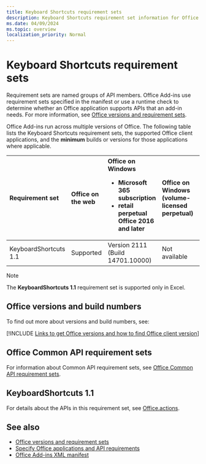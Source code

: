 ```yaml
---
title: Keyboard Shortcuts requirement sets
description: Keyboard Shortcuts requirement set information for Office Add-ins.
ms.date: 04/09/2024
ms.topic: overview
localization_priority: Normal
---
```


# Keyboard Shortcuts requirement sets

Requirement sets are named groups of API members. Office Add-ins use requirement sets specified in the manifest or use a runtime check to determine whether an Office application supports APIs that an add-in needs. For more information, see [Office versions and requirement sets](/office/dev/add-ins/develop/office-versions-and-requirement-sets).

Office Add-ins run across multiple versions of Office. The following table lists the Keyboard Shortcuts requirement sets, the supported Office client applications, and the **minimum** builds or versions for those applications where applicable.

| Requirement set | Office on the web | Office on Windows<ul><li>Microsoft 365 subscription</li><li>retail perpetual Office 2016 and later</li></ul> | Office on Windows<br>(volume-licensed perpetual) | Office on Mac | Office on iPad |
|:-----|:-----|:-----|:-----|:-----|:-----|
| KeyboardShortcuts 1.1 | Supported | Version 2111 (Build 14701.10000) | Not available | 16.55 | Not supported |

> [!NOTE]
> The **KeyboardShortcuts 1.1** requirement set is supported only in Excel.

## Office versions and build numbers

To find out more about versions and build numbers, see:

[!INCLUDE [Links to get Office versions and how to find Office client version](../../includes/links-get-office-versions-builds.md)]

## Office Common API requirement sets

For information about Common API requirement sets, see [Office Common API requirement sets](office-add-in-requirement-sets.md).

## KeyboardShortcuts 1.1

For details about the APIs in this requirement set, see [Office.actions](/javascript/api/office/office.actions).

## See also

- [Office versions and requirement sets](/office/dev/add-ins/develop/office-versions-and-requirement-sets)
- [Specify Office applications and API requirements](/office/dev/add-ins/develop/specify-office-hosts-and-api-requirements)
- [Office Add-ins XML manifest](/office/dev/add-ins/develop/add-in-manifests)
